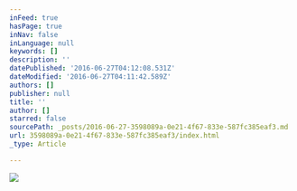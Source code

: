 ```yaml
---
inFeed: true
hasPage: true
inNav: false
inLanguage: null
keywords: []
description: ''
datePublished: '2016-06-27T04:12:08.531Z'
dateModified: '2016-06-27T04:11:42.589Z'
authors: []
publisher: null
title: ''
author: []
starred: false
sourcePath: _posts/2016-06-27-3598089a-0e21-4f67-833e-587fc385eaf3.md
url: 3598089a-0e21-4f67-833e-587fc385eaf3/index.html
_type: Article

---
```

![](https://the-grid-user-content.s3-us-west-2.amazonaws.com/51f32cee-bb93-4c88-98e8-d97025d81d28.jpg)